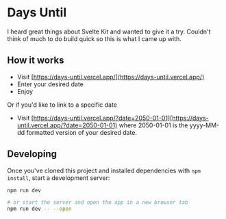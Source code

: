 # Days Until

I heard great things about Svelte Kit and wanted to give it a try. Couldn't think of much to do build quick so this is what I came up with.

## How it works

- Visit [https://days-until.vercel.app/](https://days-until.vercel.app/)
- Enter your desired date
- Enjoy

Or if you'd like to link to a specific date

- Visit [https://days-until.vercel.app/?date=2050-01-01](https://days-until.vercel.app/?date=2050-01-01) where 2050-01-01 is the yyyy-MM-dd formatted version of your desired date.

## Developing

Once you've cloned this project and installed dependencies with `npm install`, start a development server:

```bash
npm run dev

# or start the server and open the app in a new browser tab
npm run dev -- --open
```
